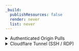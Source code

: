 ```yaml
---
_build:
  publishResources: false
  render: never
  list: never
---
```


<details>
<summary>Authenticated Origin Pulls</summary>

<div>

[Authenticated Origin Pulls](/ssl/origin-configuration/authenticated-origin-pull/) helps ensure requests to your origin server come from the Cloudflare network.

- **Security**: Very secure.
- **Availability**: All customers.
- **Challenges**:
    - Requires [Full](/ssl/origin-configuration/ssl-modes/full/) or [Full (strict)](/ssl/origin-configuration/ssl-modes/full-strict/) encryption modes.
    - Requires more configuration efforts for application and server, such as uploading a certificate and configuring the server to use it.
    - For more strict security, you should upload your own certificate. Although Cloudflare provides you a certificate for easy configuration, this certificate only guarantees that a request is coming from the Cloudflare network.
    - Not scalable for large numbers of origin servers.

</div>
</details>

<details>
<summary>Cloudflare Tunnel (SSH / RDP)</summary>

<div>

{{<render file="_cloudflare-tunnels-origin-description.md">}}

</div>
</details>